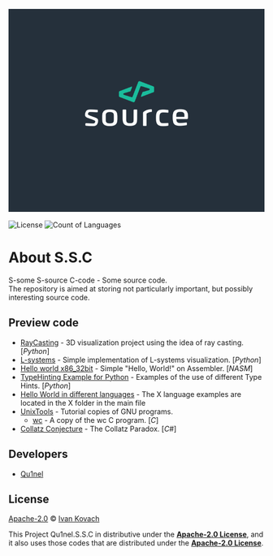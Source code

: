 <p align="center">
  <img src=".github/assets/source.png" height=400px />
</p>

<p>
<img src="https://img.shields.io/github/license/Qu1nel/S.S.C?color=g" alt="License" />
<img src="https://img.shields.io/github/languages/count/Qu1nel/S.S.C?color=purple" alt="Count of Languages" />
</p>

# About S.S.C

S-some S-source C-code - Some source code.\
The repository is aimed at storing not particularly important, but possibly interesting source code.

## Preview code

- [RayCasting](src/Python/RayCasting) - 3D visualization project using the idea of ray casting. [_Python_]
- [L-systems](src/Python/L-systems/) - Simple implementation of L-systems visualization. [_Python_]
- [Hello world x86_32bit](src/Assembly/Hello_world_x86_32) - Simple "Hello, World!" on Assembler. [_NASM_]
- [TypeHinting Example for Python](src/Python/TypeHinting) - Examples of the use of different Type Hints. [_Python_]
- [Hello World in different languages](src/HelloWorlds) - The X language examples are located in the X folder in the main file
- [UnixTools](src/UnixTools) - Tutorial copies of GNU programs.
  - [wc](src/UnixTools/wc) - A copy of the wc C program. [_C_]
- [Collatz Conjecture](src/CollatzConjecture) - The Collatz Paradox. [_С#_]

## Developers

- [Qu1nel](https://github.com/Qu1nel)

## License

[Apache-2.0](./LICENSE) © [Ivan Kovach](https://github.com/Qu1nel/)

This Project Qu1nel.S.S.C in distributive under the **[Apache-2.0 License](./LICENSE)**, and it also uses those codes that are
distributed under the **[Apache-2.0 License](./LICENSE)**.
